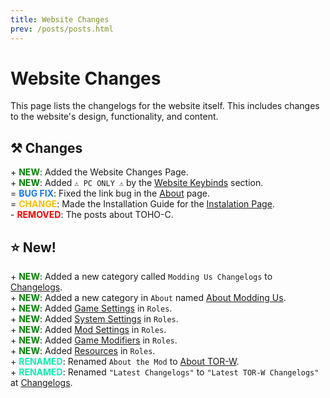 ```yaml
---
title: Website Changes
prev: /posts/posts.html
---
```

# Website Changes
This page lists the changelogs for the website itself. This includes changes to the website's design, functionality, and content.

## :hammer_and_pick: Changes

\+ <font color=green><b>NEW</b></font>: Added the Website Changes Page. <br>
\+ <font color=green><b>NEW</b></font>: Added `⚠️ PC ONLY ⚠️` by the [Website Keybinds](/#website-keybinds) section. <br>
= <font color=#1376f0><b>BUG FIX</b></font>: Fixed the link bug in the [About](/abouts/about.html) page. <br>
= <font color=#F6BE00><b>CHANGE</b></font>: Made the Installation Guide for the [Instalation Page](/install.html). <br>
\- <font color=red><b>REMOVED</b></font>: The posts about TOHO-C. <br>

## :star: New!
\+ <font color=green><b>NEW</b></font>: Added a new category called `Modding Us Changelogs` to [Changelogs](/changelogs/modding-us/mu.html).<br>
\+ <font color=green><b>NEW</b></font>: Added a new category in `About` named [About Modding Us](/abouts/about/aboutmu.html).<br>
\+ <font color=green><b>NEW</b></font>: Added [Game Settings](/roles/settings/game.html) in `Roles`.<br>
\+ <font color=green><b>NEW</b></font>: Added [System Settings](/roles/settings/system.html) in `Roles`.<br>
\+ <font color=green><b>NEW</b></font>: Added [Mod Settings](/roles/settings/mod.html) in `Roles`.<br>
\+ <font color=green><b>NEW</b></font>: Added [Game Modifiers](/roles/settings/modifiers.html) in `Roles`.<br>
\+ <font color=green><b>NEW</b></font>: Added [Resources](/roles/settings/resources.html) in `Roles`.<br>
\+ <font color=#12edaf><b>RENAMED</b></font>: Renamed `About the Mod` to [About TOR-W](/abouts/about/about-mod.html).<br>
\+ <font color=#12edaf><b>RENAMED</b></font>: Renamed `"Latest Changelogs"` to `"Latest TOR-W Changelogs"` at [Changelogs](/changelogs/tor-w/tor-w.html).